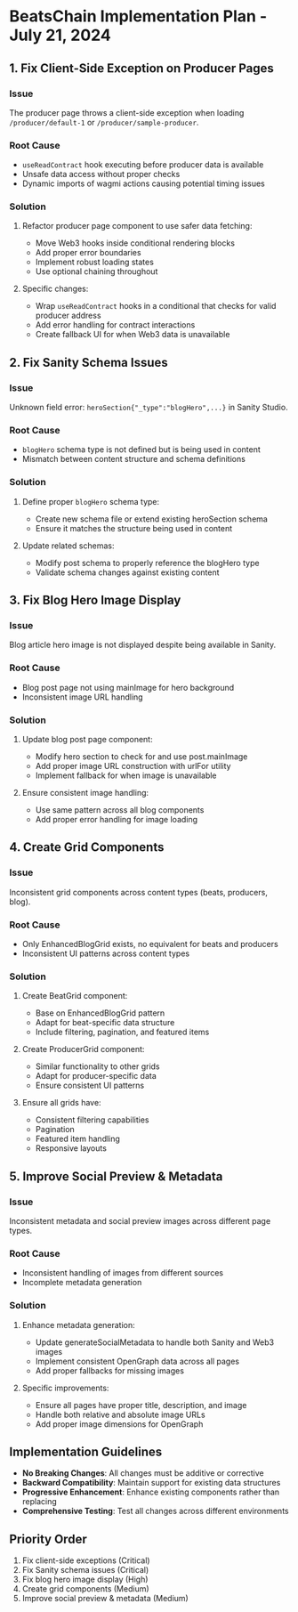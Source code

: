 # BeatsChain Implementation Plan - July 21, 2024

## 1. Fix Client-Side Exception on Producer Pages

### Issue
The producer page throws a client-side exception when loading `/producer/default-1` or `/producer/sample-producer`.

### Root Cause
- `useReadContract` hook executing before producer data is available
- Unsafe data access without proper checks
- Dynamic imports of wagmi actions causing potential timing issues

### Solution
1. Refactor producer page component to use safer data fetching:
   - Move Web3 hooks inside conditional rendering blocks
   - Add proper error boundaries
   - Implement robust loading states
   - Use optional chaining throughout

2. Specific changes:
   - Wrap `useReadContract` hooks in a conditional that checks for valid producer address
   - Add error handling for contract interactions
   - Create fallback UI for when Web3 data is unavailable

## 2. Fix Sanity Schema Issues

### Issue
Unknown field error: `heroSection{"_type":"blogHero",...}` in Sanity Studio.

### Root Cause
- `blogHero` schema type is not defined but is being used in content
- Mismatch between content structure and schema definitions

### Solution
1. Define proper `blogHero` schema type:
   - Create new schema file or extend existing heroSection schema
   - Ensure it matches the structure being used in content

2. Update related schemas:
   - Modify post schema to properly reference the blogHero type
   - Validate schema changes against existing content

## 3. Fix Blog Hero Image Display

### Issue
Blog article hero image is not displayed despite being available in Sanity.

### Root Cause
- Blog post page not using mainImage for hero background
- Inconsistent image URL handling

### Solution
1. Update blog post page component:
   - Modify hero section to check for and use post.mainImage
   - Add proper image URL construction with urlFor utility
   - Implement fallback for when image is unavailable

2. Ensure consistent image handling:
   - Use same pattern across all blog components
   - Add proper error handling for image loading

## 4. Create Grid Components

### Issue
Inconsistent grid components across content types (beats, producers, blog).

### Root Cause
- Only EnhancedBlogGrid exists, no equivalent for beats and producers
- Inconsistent UI patterns across content types

### Solution
1. Create BeatGrid component:
   - Base on EnhancedBlogGrid pattern
   - Adapt for beat-specific data structure
   - Include filtering, pagination, and featured items

2. Create ProducerGrid component:
   - Similar functionality to other grids
   - Adapt for producer-specific data
   - Ensure consistent UI patterns

3. Ensure all grids have:
   - Consistent filtering capabilities
   - Pagination
   - Featured item handling
   - Responsive layouts

## 5. Improve Social Preview & Metadata

### Issue
Inconsistent metadata and social preview images across different page types.

### Root Cause
- Inconsistent handling of images from different sources
- Incomplete metadata generation

### Solution
1. Enhance metadata generation:
   - Update generateSocialMetadata to handle both Sanity and Web3 images
   - Implement consistent OpenGraph data across all pages
   - Add proper fallbacks for missing images

2. Specific improvements:
   - Ensure all pages have proper title, description, and image
   - Handle both relative and absolute image URLs
   - Add proper image dimensions for OpenGraph

## Implementation Guidelines

- **No Breaking Changes**: All changes must be additive or corrective
- **Backward Compatibility**: Maintain support for existing data structures
- **Progressive Enhancement**: Enhance existing components rather than replacing
- **Comprehensive Testing**: Test all changes across different environments

## Priority Order

1. Fix client-side exceptions (Critical)
2. Fix Sanity schema issues (Critical)
3. Fix blog hero image display (High)
4. Create grid components (Medium)
5. Improve social preview & metadata (Medium)